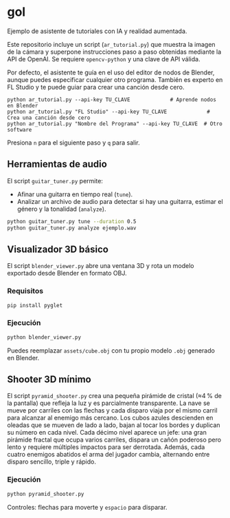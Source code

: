 # gol

Ejemplo de asistente de tutoriales con IA y realidad aumentada.

Este repositorio incluye un script (`ar_tutorial.py`) que muestra la imagen de la cámara y superpone instrucciones paso a paso obtenidas mediante la API de OpenAI. Se requiere `opencv-python` y una clave de API válida.

Por defecto, el asistente te guía en el uso del editor de nodos de Blender, aunque puedes especificar cualquier otro programa. También es experto en FL Studio y te puede guiar para crear una canción desde cero.

```
python ar_tutorial.py --api-key TU_CLAVE             # Aprende nodos en Blender
python ar_tutorial.py "FL Studio" --api-key TU_CLAVE             # Crea una canción desde cero
python ar_tutorial.py "Nombre del Programa" --api-key TU_CLAVE  # Otro software
```

Presiona `n` para el siguiente paso y `q` para salir.

## Herramientas de audio

El script `guitar_tuner.py` permite:

* Afinar una guitarra en tiempo real (`tune`).
* Analizar un archivo de audio para detectar si hay una guitarra, estimar el género y la tonalidad (`analyze`).

```bash
python guitar_tuner.py tune --duration 0.5
python guitar_tuner.py analyze ejemplo.wav
```

## Visualizador 3D básico

El script `blender_viewer.py` abre una ventana 3D y rota un modelo exportado desde Blender en formato OBJ.

### Requisitos

```bash
pip install pyglet
```

### Ejecución

```bash
python blender_viewer.py
```

Puedes reemplazar `assets/cube.obj` con tu propio modelo `.obj` generado en Blender.

## Shooter 3D mínimo

El script `pyramid_shooter.py` crea una pequeña pirámide de cristal (≈4 % de la
pantalla) que refleja la luz y es parcialmente transparente. La nave se mueve
por carriles con las flechas y cada disparo viaja por el mismo carril para
alcanzar al enemigo más cercano. Los cubos azules descienden en oleadas que se
mueven de lado a lado, bajan al tocar los bordes y duplican su número en cada
nivel. Cada décimo nivel aparece un jefe: una gran pirámide fractal que ocupa
varios carriles, dispara un cañón poderoso pero lento y requiere múltiples
impactos para ser derrotada. Además, cada cuatro enemigos abatidos el arma del
jugador cambia, alternando entre disparo sencillo, triple y rápido.

### Ejecución

```bash
python pyramid_shooter.py
```

Controles: flechas para moverte y `espacio` para disparar.
